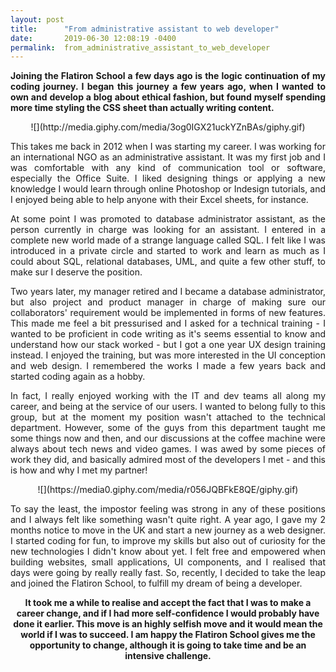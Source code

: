 ```yaml
---
layout: post
title:      "From administrative assistant to web developer"
date:       2019-06-30 12:08:19 -0400
permalink:  from_administrative_assistant_to_web_developer
---
```


<p align="justify"><strong>Joining the Flatiron School a few days ago is the logic continuation of my coding journey. I began this journey a few years ago, when I wanted to own and develop a blog about ethical fashion, but found myself spending more time styling the CSS sheet than actually writing content.</strong></p>

<p align="center">![](http://media.giphy.com/media/3og0IGX21uckYZnBAs/giphy.gif)</p>

<p align="justify">This takes me back in 2012 when I was starting my career. I was working for an international NGO as an administrative assistant. It was my first job and I was comfortable with any kind of communication tool or software, especially the Office Suite. I liked designing things or applying a new knowledge I would learn through online Photoshop or Indesign tutorials, and I enjoyed being able to help anyone with their Excel sheets, for instance.</p>

<p align="justify">At some point I was promoted to database administrator assistant, as the person currently in charge was looking for an assistant. I entered in a complete new world made of a strange language called SQL. I felt like I was introduced in a private circle and started to work and learn as much as I could about SQL, relational databases, UML, and quite a few other stuff, to make sur I deserve the position.</p>

<p align="justify">Two years later, my manager retired and I became a database administrator, but also project and product manager in charge of making sure our collaborators' requirement would be implemented in forms of new features. This made me feel a bit pressurised and I asked for a technical training - I wanted to be proficient in code writing as it's seems essential to know and understand how our stack worked - but I got a one year UX design training instead. I enjoyed the training, but was more interested in the UI conception and web design. I remembered the works I made a few years back and started coding again as a hobby.</p>

<p align="justify">In fact, I really enjoyed working with the IT and dev teams all along my career, and being at the service of our users. I wanted to belong fully to this group, but at the moment my position wasn't attached to the technical department. However, some of the guys from this department taught me some things now and then, and our discussions at the coffee machine were always about tech news and video games. I was awed by some pieces of work they did, and basically admired most of the developers I met -  and this is how and why I met my partner!</p>

<p align="center">![](https://media0.giphy.com/media/r056JQBFkE8QE/giphy.gif)</p>

<p align="justify">To say the least, the impostor feeling was strong in any of these positions and I always felt like something wasn't quite right. A year ago, I gave my 2 months notice to move in the UK and start a new journey as a web designer. I started coding for fun, to improve my skills but also out of curiosity for the new technologies I didn't know about yet. I felt free and empowered when building websites, small applications, UI components, and I realised that days were going by really really fast. So, recently, I decided to take the leap and joined the Flatiron School, to fulfill my dream of being a developer.</p>

<p align="center"><strong>It took me a while to realise and accept the fact that I was to make a career change, and if I had more self-confidence I would probably have done it earlier. This move is an highly selfish move and it would mean the world if I was to succeed. I am happy the Flatiron School gives me the opportunity to change, although it is going to take time and be an intensive challenge.</strong></p>


